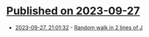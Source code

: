 # [Published on 2023-09-27](index.md)

* [2023-09-27, 21:01:32](https://lobste.rs/s/jsjank/random_walk_2_lines_j) - [Random walk in 2 lines of J](https://asindu.xyz/posts/random-walk-in-2-lines-of-j/)

